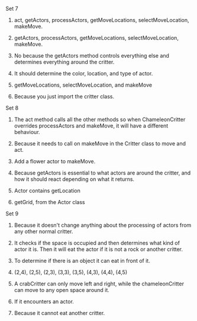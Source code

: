 Set 7
1. act, getActors, processActors, getMoveLocations, selectMoveLocation, makeMove.

2. getActors, processActors, getMoveLocations, selectMoveLocation, makeMove.

3. No because the getActors method controls everything else and determines everything around the critter.

4. It should determine the color, location, and type of actor.

5. getMoveLocations, selectMoveLocation, and makeMove

6. Because you just import the critter class.

Set 8
1. The act method calls all the other methods so when ChameleonCritter overrides processActors and makeMove, it will have a different behaviour.

2. Because it needs to call on makeMove in the Critter class to move and act.

3. Add a flower actor to makeMove.

4. Because getActors is essential to what actors are around the critter, and how it should react depending on what it returns.

5. Actor contains getLocation

6. getGrid, from the Actor class

Set 9

1. Because it doesn't change anything about the processing of actors from any other normal critter.

2. It checks if the space is occupied and then determines what kind of actor it is. Then it will eat the actor if it is not a rock or another critter.

3. To determine if there is an object it can eat in front of it.

4. (2,4), (2,5), (2,3), (3,3), (3,5), (4,3), (4,4), (4,5)

5. A crabCritter can only move left and right, while the chameleonCritter can move to any open space around it.

6. If it encounters an actor.

7. Because it cannot eat another critter.

